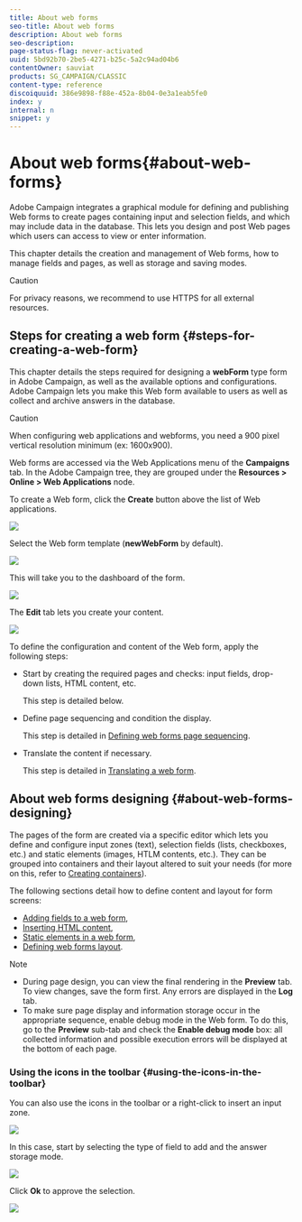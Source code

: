 ```yaml
---
title: About web forms
seo-title: About web forms
description: About web forms
seo-description: 
page-status-flag: never-activated
uuid: 5bd92b70-2be5-4271-b25c-5a2c94ad04b6
contentOwner: sauviat
products: SG_CAMPAIGN/CLASSIC
content-type: reference
discoiquuid: 386e9898-f88e-452a-8b04-0e3a1eab5fe0
index: y
internal: n
snippet: y
---
```


# About web forms{#about-web-forms}

Adobe Campaign integrates a graphical module for defining and publishing Web forms to create pages containing input and selection fields, and which may include data in the database. This lets you design and post Web pages which users can access to view or enter information.

This chapter details the creation and management of Web forms, how to manage fields and pages, as well as storage and saving modes.

>[!CAUTION]
>
>For privacy reasons, we recommend to use HTTPS for all external resources.

## Steps for creating a web form {#steps-for-creating-a-web-form}

This chapter details the steps required for designing a **webForm** type form in Adobe Campaign, as well as the available options and configurations. Adobe Campaign lets you make this Web form available to users as well as collect and archive answers in the database.

>[!CAUTION]
>
>When configuring web applications and webforms, you need a 900 pixel vertical resolution minimum (ex: 1600x900).

Web forms are accessed via the Web Applications menu of the **Campaigns** tab. In the Adobe Campaign tree, they are grouped under the **Resources > Online > Web Applications** node.

To create a Web form, click the **Create** button above the list of Web applications.

![](assets/webapp_create_new.png)

Select the Web form template (**newWebForm** by default).

![](assets/s_ncs_admin_survey_select_template.png)

This will take you to the dashboard of the form. 

![](assets/webapp_empty_dashboard.png)

The **Edit** tab lets you create your content.

![](assets/webapp_edit_tab.png)

To define the configuration and content of the Web form, apply the following steps:

* Start by creating the required pages and checks: input fields, drop-down lists, HTML content, etc.

  This step is detailed below.

* Define page sequencing and condition the display.

  This step is detailed in [Defining web forms page sequencing](../../web/using/defining-web-forms-page-sequencing.md).

* Translate the content if necessary.

  This step is detailed in [Translating a web form](../../web/using/translating-a-web-form.md).

## About web forms designing {#about-web-forms-designing}

The pages of the form are created via a specific editor which lets you define and configure input zones (text), selection fields (lists, checkboxes, etc.) and static elements (images, HTLM contents, etc.). They can be grouped into containers and their layout altered to suit your needs (for more on this, refer to [Creating containers](../../web/using/about-web-forms.md#creating-containers)).

The following sections detail how to define content and layout for form screens:

* [Adding fields to a web form](../../web/using/adding-fields-to-a-web-form.md),
* [Inserting HTML content](../../web/using/about-web-forms.md#inserting-html-content),
* [Static elements in a web form](../../web/using/static-elements-in-a-web-form.md),
* [Defining web forms layout](../../web/using/defining-web-forms-layout.md).

>[!NOTE]
>
>* During page design, you can view the final rendering in the **Preview** tab. To view changes, save the form first. Any errors are displayed in the **Log** tab.
>* To make sure page display and information storage occur in the appropriate sequence, enable debug mode in the Web form. To do this, go to the **Preview** sub-tab and check the **Enable debug mode** box: all collected information and possible execution errors will be displayed at the bottom of each page.
>

### Using the icons in the toolbar {#using-the-icons-in-the-toolbar}

You can also use the icons in the toolbar or a right-click to insert an input zone. 

![](assets/s_ncs_admin_webform_add_selection.png)

In this case, start by selecting the type of field to add and the answer storage mode.

![](assets/s_ncs_admin_webform_select_storage.png)

Click **Ok** to approve the selection. 

![](assets/s_ncs_admin_webform_confirm_storage.png)

